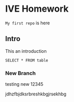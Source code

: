 # IVE Homework
`My first repo` is here

## Intro
This an introduction
```
SELECT * FROM table
```

### New Branch
testing new 12345

jdhzfbjdksrbreshkbgjrsekhbg